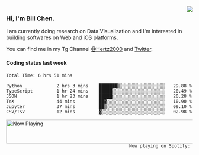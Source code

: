 <img  align="right" src="https://github-readme-stats.vercel.app/api?username=BillChen2k&show_icons=false&count_private=true&hide_title=true">

### Hi, I'm Bill Chen.

I am currently doing research on Data Visualization and I'm interested in building softwares on Web and iOS platforms.

You can find me in my Tg Channel [@Hertz2000](https://t.me/Hertz2000) and [Twitter](https://twitter.com/billchen2k).

#### Coding status last week

<!--START_SECTION:waka-->

```text
Total Time: 6 hrs 51 mins

Python             2 hrs 3 mins    ███████▒░░░░░░░░░░░░░░░░░   29.88 %
TypeScript         1 hr 24 mins    █████░░░░░░░░░░░░░░░░░░░░   20.49 %
JSON               1 hr 23 mins    █████░░░░░░░░░░░░░░░░░░░░   20.28 %
TeX                44 mins         ██▓░░░░░░░░░░░░░░░░░░░░░░   10.90 %
Jupyter            37 mins         ██▒░░░░░░░░░░░░░░░░░░░░░░   09.10 %
CSV/TSV            12 mins         ▓░░░░░░░░░░░░░░░░░░░░░░░░   02.98 %
```

<!--END_SECTION:waka-->


<div>
<a href="https://spotify-now-playing.billchen2k.vercel.app/now-playing?open">
   <img align="right" src="https://spotify-now-playing.billchen2k.vercel.app/now-playing" width="540" height="64" alt="Now Playing">
</a>
</div>

<div>
<p align="right"><code>Now playing on Spotify: </code></p>
</div>

<!--
**BillChen2K/BillChen2K** is a ✨ _special_ ✨ repository because its `README.md` (this file) appears on your GitHub profile.

Here are some ideas to get you started:

- 🔭 I’m currently working on ...
- 🌱 I’m currently learning ...
- 👯 I’m looking to collaborate on ...
- 🤔 I’m looking for help with ...
- 💬 Ask me about ...
- 📫 How to reach me: ...
- 😄 Pronouns: ...
- ⚡ Fun fact: ...
-->

